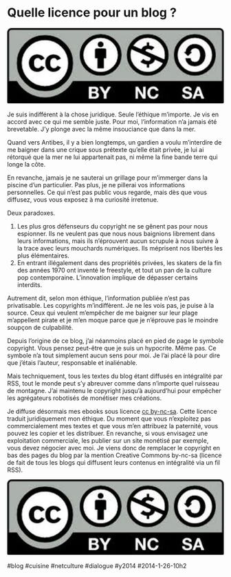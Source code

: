 # Quelle licence pour un blog ?

![](_i/byncsa.webp)

Je suis indifférent à la chose juridique. Seule l’éthique m’importe. Je vis en accord avec ce qui me semble juste. Pour moi, l’information n’a jamais été brevetable. J’y plonge avec la même insouciance que dans la mer.

Quand vers Antibes, il y a bien longtemps, un gardien a voulu m’interdire de me baigner dans une crique sous prétexte qu’elle était privée, je lui ai rétorqué que la mer ne lui appartenait pas, ni même la fine bande terre qui longe la côte.

En revanche, jamais je ne sauterai un grillage pour m’immerger dans la piscine d’un particulier. Pas plus, je ne pillerai vos informations personnelles. Ce qui n’est pas public vous regarde, mais dès que vous diffusez, vous vous exposez à ma curiosité irretenue.

Deux paradoxes.

1. Les plus gros défenseurs du copyright ne se gênent pas pour nous espionner. Ils ne veulent pas que nous nous baignions librement dans leurs informations, mais ils n’éprouvent aucun scrupule à nous suivre à la trace avec leurs mouchards numériques. Ils méprisent nos libertés les plus élémentaires.
2. En entrant illégalement dans des propriétés privées, les skaters de la fin des années 1970 ont inventé le freestyle, et tout un pan de la culture pop contemporaine. L’innovation implique de dépasser certains interdits.

Autrement dit, selon mon éthique, l’information publiée n’est pas privatisable. Les copyrights m’indiffèrent. Je ne les vois pas, je puise à la source. Ceux qui veulent m’empêcher de me baigner sur leur plage m’appellent pirate et je m’en moque parce que je n’éprouve pas le moindre soupçon de culpabilité.

Depuis l’origine de ce blog, j’ai néanmoins placé en pied de page le symbole copyright. Vous pensez peut-être que je suis un hypocrite. Même pas. Ce symbole n’a tout simplement aucun sens pour moi. Je l’ai placé là pour dire que j’étais l’auteur, responsable et inaliénable.

Mais techniquement, tous les textes du blog étant diffusés en intégralité par RSS, tout le monde peut s’y abreuver comme dans n’importe quel ruisseau de montagne. J’ai maintenu le copyright jusqu’à aujourd’hui pour empêcher les agrégateurs robotisés de monétiser mes créations.

Je diffuse désormais mes ebooks sous licence [cc by-nc-sa](http://creativecommons.org/licenses/by-nc-sa/4.0/deed.fr). Cette licence traduit juridiquement mon éthique. Du moment que vous n’exploitez pas commercialement mes textes et que vous m’en attribuez la paternité, vous pouvez les copier et les distribuer. En revanche, si vous envisagez une exploitation commerciale, les publier sur un site monétisé par exemple, vous devez négocier avec moi. Je viens donc de remplacer le copyright en bas des pages du blog par la mention Creative Commons by-nc-sa (licence de fait de tous les blogs qui diffusent leurs contenus en intégralité via un fil RSS).

[![byncsa](_i/byncsa.webp)](http://creativecommons.org/licenses/by-nc-sa/4.0/deed.fr)



#blog #cuisine #netculture #dialogue #y2014 #2014-1-26-10h2
